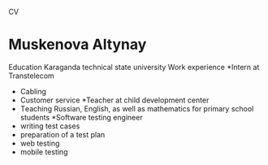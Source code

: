CV

# Muskenova Altynay #
Education
Karaganda technical state university
Work experience
*Intern at Transtelecom
* Cabling
* Сustomer service
*Teacher at child development center
* Тeaching Russian, English, as well as mathematics for primary school students
*Software testing engineer
* writing test cases
* preparation of a test plan
* web testing
* mobile testing